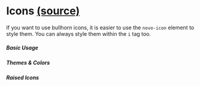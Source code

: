 Icons [(source)](https://github.com/bullhorn/novo-elements/blob/master/src/elements/icon)
==========================================================================================

If you want to use bullhorn icons, it is easier to use the `novo-icon` element to style them.  You can always style them within the `i` tag too. 

##### Basic Usage

<code-example example="basic-icons"></code-example>

##### Themes & Colors

<code-example example="themed-icons"></code-example>

##### Raised Icons

<code-example example="raised-icons"></code-example>
